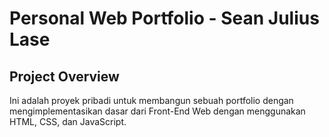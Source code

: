 # Personal Web Portfolio - Sean Julius Lase

## Project Overview

Ini adalah proyek pribadi untuk membangun sebuah portfolio dengan mengimplementasikan dasar dari Front-End Web dengan menggunakan HTML, CSS, dan JavaScript.
